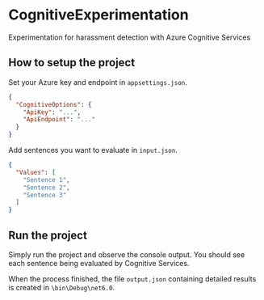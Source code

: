 # CognitiveExperimentation

Experimentation for harassment detection with Azure Cognitive Services

## How to setup the project

Set your Azure key and endpoint in `appsettings.json`.

```json
{
  "CognitiveOptions": {
    "ApiKey": "...",
    "ApiEndpoint": "..."
  }
}
```

Add sentences you want to evaluate in `input.json`.

```json
{
  "Values": [
    "Sentence 1",
    "Sentence 2",
    "Sentence 3"
  ]
}
```

## Run the project

Simply run the project and observe the console output.
You should see each sentence being evaluated by Cognitive Services.

When the process finished, the file `output.json` containing detailed results is created in `\bin\Debug\net6.0`.
